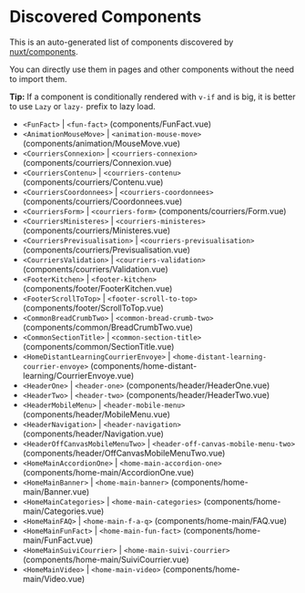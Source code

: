 # Discovered Components

This is an auto-generated list of components discovered by [nuxt/components](https://github.com/nuxt/components).

You can directly use them in pages and other components without the need to import them.

**Tip:** If a component is conditionally rendered with `v-if` and is big, it is better to use `Lazy` or `lazy-` prefix to lazy load.

- `<FunFact>` | `<fun-fact>` (components/FunFact.vue)
- `<AnimationMouseMove>` | `<animation-mouse-move>` (components/animation/MouseMove.vue)
- `<CourriersConnexion>` | `<courriers-connexion>` (components/courriers/Connexion.vue)
- `<CourriersContenu>` | `<courriers-contenu>` (components/courriers/Contenu.vue)
- `<CourriersCoordonnees>` | `<courriers-coordonnees>` (components/courriers/Coordonnees.vue)
- `<CourriersForm>` | `<courriers-form>` (components/courriers/Form.vue)
- `<CourriersMinisteres>` | `<courriers-ministeres>` (components/courriers/Ministeres.vue)
- `<CourriersPrevisualisation>` | `<courriers-previsualisation>` (components/courriers/Previsualisation.vue)
- `<CourriersValidation>` | `<courriers-validation>` (components/courriers/Validation.vue)
- `<FooterKitchen>` | `<footer-kitchen>` (components/footer/FooterKitchen.vue)
- `<FooterScrollToTop>` | `<footer-scroll-to-top>` (components/footer/ScrollToTop.vue)
- `<CommonBreadCrumbTwo>` | `<common-bread-crumb-two>` (components/common/BreadCrumbTwo.vue)
- `<CommonSectionTitle>` | `<common-section-title>` (components/common/SectionTitle.vue)
- `<HomeDistantLearningCourrierEnvoye>` | `<home-distant-learning-courrier-envoye>` (components/home-distant-learning/CourrierEnvoye.vue)
- `<HeaderOne>` | `<header-one>` (components/header/HeaderOne.vue)
- `<HeaderTwo>` | `<header-two>` (components/header/HeaderTwo.vue)
- `<HeaderMobileMenu>` | `<header-mobile-menu>` (components/header/MobileMenu.vue)
- `<HeaderNavigation>` | `<header-navigation>` (components/header/Navigation.vue)
- `<HeaderOffCanvasMobileMenuTwo>` | `<header-off-canvas-mobile-menu-two>` (components/header/OffCanvasMobileMenuTwo.vue)
- `<HomeMainAccordionOne>` | `<home-main-accordion-one>` (components/home-main/AccordionOne.vue)
- `<HomeMainBanner>` | `<home-main-banner>` (components/home-main/Banner.vue)
- `<HomeMainCategories>` | `<home-main-categories>` (components/home-main/Categories.vue)
- `<HomeMainFAQ>` | `<home-main-f-a-q>` (components/home-main/FAQ.vue)
- `<HomeMainFunFact>` | `<home-main-fun-fact>` (components/home-main/FunFact.vue)
- `<HomeMainSuiviCourrier>` | `<home-main-suivi-courrier>` (components/home-main/SuiviCourrier.vue)
- `<HomeMainVideo>` | `<home-main-video>` (components/home-main/Video.vue)
